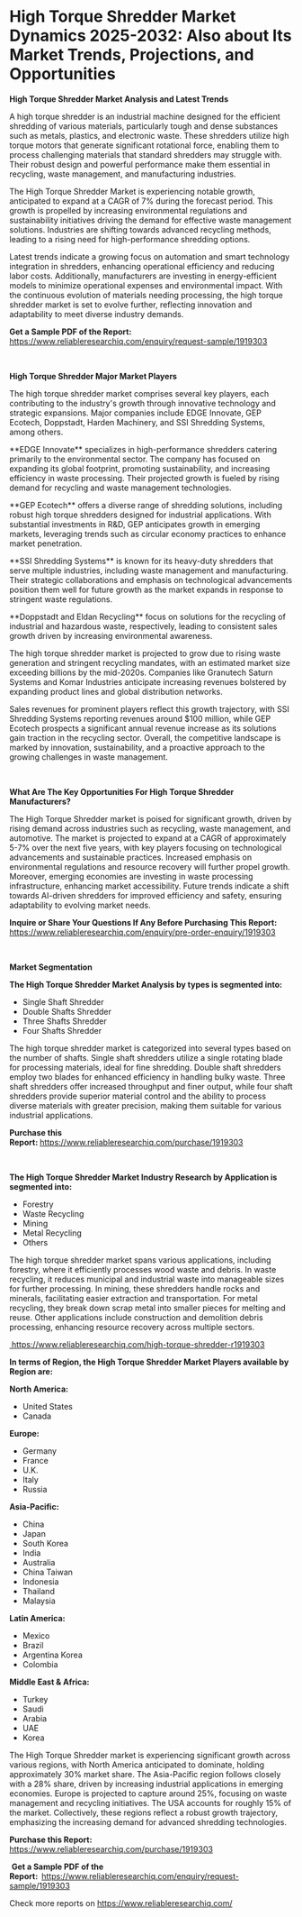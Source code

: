 <p><h1>High Torque Shredder Market Dynamics 2025-2032: Also about Its Market Trends, Projections, and Opportunities</h1></p><p><strong>High Torque Shredder Market Analysis and Latest Trends</strong></p>
<p><p>A high torque shredder is an industrial machine designed for the efficient shredding of various materials, particularly tough and dense substances such as metals, plastics, and electronic waste. These shredders utilize high torque motors that generate significant rotational force, enabling them to process challenging materials that standard shredders may struggle with. Their robust design and powerful performance make them essential in recycling, waste management, and manufacturing industries.</p><p>The High Torque Shredder Market is experiencing notable growth, anticipated to expand at a CAGR of 7% during the forecast period. This growth is propelled by increasing environmental regulations and sustainability initiatives driving the demand for effective waste management solutions. Industries are shifting towards advanced recycling methods, leading to a rising need for high-performance shredding options.</p><p>Latest trends indicate a growing focus on automation and smart technology integration in shredders, enhancing operational efficiency and reducing labor costs. Additionally, manufacturers are investing in energy-efficient models to minimize operational expenses and environmental impact. With the continuous evolution of materials needing processing, the high torque shredder market is set to evolve further, reflecting innovation and adaptability to meet diverse industry demands.</p></p>
<p><strong>Get a Sample PDF of the Report:&nbsp;</strong> <a href="https://www.reliableresearchiq.com/enquiry/request-sample/1919303?utm_campaign=2468&utm_medium=2&utm_source=Github&utm_content=ia&utm_term=20022025&utm_id=high-torque-shredder">https://www.reliableresearchiq.com/enquiry/request-sample/1919303</a></p>
<p>&nbsp;</p>
<p><strong>High Torque Shredder Major Market Players</strong></p>
<p><p>The high torque shredder market comprises several key players, each contributing to the industry's growth through innovative technology and strategic expansions. Major companies include EDGE Innovate, GEP Ecotech, Doppstadt, Harden Machinery, and SSI Shredding Systems, among others.</p><p>**EDGE Innovate** specializes in high-performance shredders catering primarily to the environmental sector. The company has focused on expanding its global footprint, promoting sustainability, and increasing efficiency in waste processing. Their projected growth is fueled by rising demand for recycling and waste management technologies.</p><p>**GEP Ecotech** offers a diverse range of shredding solutions, including robust high torque shredders designed for industrial applications. With substantial investments in R&D, GEP anticipates growth in emerging markets, leveraging trends such as circular economy practices to enhance market penetration.</p><p>**SSI Shredding Systems** is known for its heavy-duty shredders that serve multiple industries, including waste management and manufacturing. Their strategic collaborations and emphasis on technological advancements position them well for future growth as the market expands in response to stringent waste regulations.</p><p>**Doppstadt and Eldan Recycling** focus on solutions for the recycling of industrial and hazardous waste, respectively, leading to consistent sales growth driven by increasing environmental awareness.</p><p>The high torque shredder market is projected to grow due to rising waste generation and stringent recycling mandates, with an estimated market size exceeding billions by the mid-2020s. Companies like Granutech Saturn Systems and Komar Industries anticipate increasing revenues bolstered by expanding product lines and global distribution networks.</p><p>Sales revenues for prominent players reflect this growth trajectory, with SSI Shredding Systems reporting revenues around $100 million, while GEP Ecotech prospects a significant annual revenue increase as its solutions gain traction in the recycling sector. Overall, the competitive landscape is marked by innovation, sustainability, and a proactive approach to the growing challenges in waste management.</p></p>
<p>&nbsp;</p>
<p><strong>What Are The Key Opportunities For High Torque Shredder Manufacturers?</strong></p>
<p><p>The High Torque Shredder market is poised for significant growth, driven by rising demand across industries such as recycling, waste management, and automotive. The market is projected to expand at a CAGR of approximately 5-7% over the next five years, with key players focusing on technological advancements and sustainable practices. Increased emphasis on environmental regulations and resource recovery will further propel growth. Moreover, emerging economies are investing in waste processing infrastructure, enhancing market accessibility. Future trends indicate a shift towards AI-driven shredders for improved efficiency and safety, ensuring adaptability to evolving market needs.</p></p>
<p><strong>Inquire or Share Your Questions If Any Before Purchasing This Report:</strong> <a href="https://www.reliableresearchiq.com/enquiry/pre-order-enquiry/1919303?utm_campaign=2468&utm_medium=2&utm_source=Github&utm_content=ia&utm_term=20022025&utm_id=high-torque-shredder">https://www.reliableresearchiq.com/enquiry/pre-order-enquiry/1919303</a></p>
<p>&nbsp;</p>
<p><strong>Market Segmentation</strong></p>
<p><strong>The High Torque Shredder Market Analysis by types is segmented into:</strong></p>
<p><ul><li>Single Shaft Shredder</li><li>Double Shafts Shredder</li><li>Three Shafts Shredder</li><li>Four Shafts Shredder</li></ul></p>
<p><p>The high torque shredder market is categorized into several types based on the number of shafts. Single shaft shredders utilize a single rotating blade for processing materials, ideal for fine shredding. Double shaft shredders employ two blades for enhanced efficiency in handling bulky waste. Three shaft shredders offer increased throughput and finer output, while four shaft shredders provide superior material control and the ability to process diverse materials with greater precision, making them suitable for various industrial applications.</p></p>
<p><strong>Purchase this Report:&nbsp;</strong><a href="https://www.reliableresearchiq.com/purchase/1919303?utm_campaign=2468&utm_medium=2&utm_source=Github&utm_content=ia&utm_term=20022025&utm_id=high-torque-shredder">https://www.reliableresearchiq.com/purchase/1919303</a></p>
<p>&nbsp;</p>
<p><strong>The High Torque Shredder Market Industry Research by Application is segmented into:</strong></p>
<p><ul><li>Forestry</li><li>Waste Recycling</li><li>Mining</li><li>Metal Recycling</li><li>Others</li></ul></p>
<p><p>The high torque shredder market spans various applications, including forestry, where it efficiently processes wood waste and debris. In waste recycling, it reduces municipal and industrial waste into manageable sizes for further processing. In mining, these shredders handle rocks and minerals, facilitating easier extraction and transportation. For metal recycling, they break down scrap metal into smaller pieces for melting and reuse. Other applications include construction and demolition debris processing, enhancing resource recovery across multiple sectors.</p></p>
<p><a href="https://www.reliableresearchiq.com/high-torque-shredder-r1919303?utm_campaign=2468&utm_medium=2&utm_source=Github&utm_content=ia&utm_term=20022025&utm_id=high-torque-shredder">&nbsp;https://www.reliableresearchiq.com/high-torque-shredder-r1919303</a></p>
<p><strong>In terms of Region, the High Torque Shredder Market Players available by Region are:</strong></p>
<p>
    <p> <strong> North America: </strong>
        <ul>
            <li>United States</li>
            <li>Canada</li>
        </ul>
        </p> 
    <p> <strong> Europe: </strong>
        <ul>
            <li>Germany</li>
            <li>France</li>
            <li>U.K.</li>
            <li>Italy</li>
            <li>Russia</li>
        </ul>
        </p> 
    <p> <strong> Asia-Pacific: </strong>
        <ul>
            <li>China</li>
            <li>Japan</li>
            <li>South Korea</li>
            <li>India</li>
            <li>Australia</li>
            <li>China Taiwan</li>
            <li>Indonesia</li>
            <li>Thailand</li>
            <li>Malaysia</li>
        </ul>
        </p> 
    <p> <strong> Latin America: </strong>
        <ul>
            <li>Mexico</li>
            <li>Brazil</li>
            <li>Argentina Korea</li>
            <li>Colombia</li>
        </ul>
        </p> 
    <p> <strong> Middle East & Africa: </strong>
        <ul>
            <li>Turkey</li>
            <li>Saudi</li>
            <li>Arabia</li>
            <li>UAE</li>
            <li>Korea</li>
        </ul>
    </p>
    </p>
<p><p>The High Torque Shredder market is experiencing significant growth across various regions, with North America anticipated to dominate, holding approximately 30% market share. The Asia-Pacific region follows closely with a 28% share, driven by increasing industrial applications in emerging economies. Europe is projected to capture around 25%, focusing on waste management and recycling initiatives. The USA accounts for roughly 15% of the market. Collectively, these regions reflect a robust growth trajectory, emphasizing the increasing demand for advanced shredding technologies.</p></p>
<p><strong>Purchase this Report: </strong><a href="https://www.reliableresearchiq.com/purchase/1919303?utm_campaign=2468&utm_medium=2&utm_source=Github&utm_content=ia&utm_term=20022025&utm_id=high-torque-shredder">https://www.reliableresearchiq.com/purchase/1919303</a></p>
<p>&nbsp;<strong>Get a Sample PDF of the Report:&nbsp;&nbsp;</strong><a href="https://www.reliableresearchiq.com/enquiry/request-sample/1919303?utm_campaign=2468&utm_medium=2&utm_source=Github&utm_content=ia&utm_term=20022025&utm_id=high-torque-shredder">https://www.reliableresearchiq.com/enquiry/request-sample/1919303</a></p>
<p><strong></strong></p>
<p>Check more reports on <a href="https://www.reliableresearchiq.com/?utm_campaign=2468&utm_medium=2&utm_source=Github&utm_content=ia&utm_term=20022025&utm_id=high-torque-shredder">https://www.reliableresearchiq.com/</a></p>